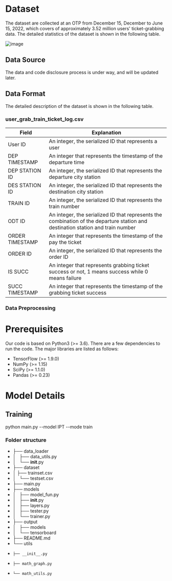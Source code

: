 # Dataset
The dataset are collected at an OTP from December 15, December to June 15, 2022, which covers of approximately 3.52 million users' ticket-grabbing data. The detailed statistics of the dataset is shown in the following table.

![image](https://user-images.githubusercontent.com/124276774/216503180-8953b7fd-1fae-46d9-8729-6fe2effe55b4.png)


## Data Source

The data and code disclosure process is under way, and will be updated later.


## Data Format
 The detailed description of the dataset is shown in the following table.
### user_grab_train_ticket_log.csv


| Field | Explanation |
| --- | --- |
| User ID | An integer, the serialized ID that represents a user |
| DEP TIMESTAMP|  An integer that represents the timestamp of the departure time |
| DEP STATION ID|  An integer, the serialized ID that represents the departure city station |
| DES STATION ID |  An integer, the serialized ID that represents the destination city station |
| TRAIN ID |  An integer, the serialized ID that represents the train number|
| ODT ID |  An integer, the serialized ID that represents the combination of the departure station and destination station and train number|
| ORDER TIMESTAMP|  An integer that represents the timestamp of the pay the ticket |
| ORDER ID|  An integer, the serialized ID that represents the order ID |
| IS SUCC |  An integer that represents grabbing ticket success or not, 1 means success while 0 means failure|
| SUCC TIMESTAMP|  An integer that represents the timestamp of the grabbing ticket success |

### Data Preprocessing


# Prerequisites

Our code is based on Python3 (>= 3.6). There are a few dependencies to run the code. The major libraries are listed as follows:

* TensorFlow (>= 1.9.0)
* NumPy (>= 1.15)
* SciPy (>= 1.1.0)
* Pandas (>= 0.23)

# Model Details
## Training
python main.py --model IPT --mode train
### Folder structure

* ├── data_loader
* │   ├── data_utils.py
* │   └── __init__.py
* ├── dataset
* │   ├── trainset.csv
* │   └── testset.csv
* ├── main.py
* ├── models
* │   ├── model_fun.py
* │   ├── __init__.py
* │   ├── layers.py
* │   ├── tester.py
* │   └── trainer.py
* ├── output
* │   ├── models
* │   └── tensorboard
* ├── README.md
* └── utils
*     ├── __init__.py
*     ├── math_graph.py
*     └── math_utils.py
